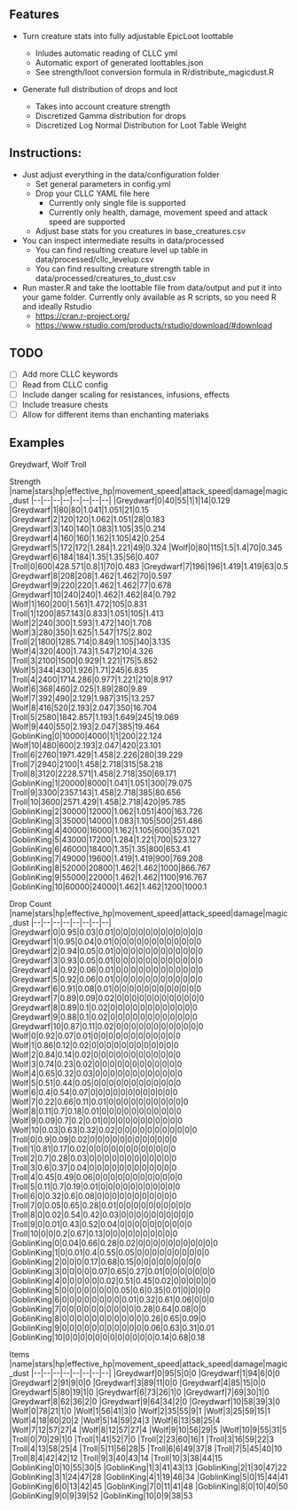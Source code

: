 ## Features

* Turn creature stats into fully adjustable EpicLoot loottable
    * Inludes automatic reading of CLLC yml
    * Automatic export of generated loottables.json
    * See strength/loot conversion formula in R/distribute_magicdust.R

* Generate full distribution of drops and loot 
  * Takes into account creature strength
  * Discretized Gamma distribution for drops
  * Discretized Log Normal Distribution for Loot Table Weight


## Instructions:
* Just adjust everything in the data/configuration folder
  * Set general parameters in config.yml
  * Drop your CLLC YAML file here
    * Currently only single file is supported
    * Currently only health, damage, movement speed and attack speed are supported
  * Adjust base stats for you creatures in base_creatures.csv
* You can inspect intermediate results in data/processed
  * You can find resulting creature level up table in data/processed/cllc_levelup.csv
  * You can find resulting creature strength table in data/processed/creatures_to_dust.csv
* Run master.R and take the loottable file from data/output and put it into your game folder. Currently only available as R scripts, so you need R and ideally Rstudio 
  * https://cran.r-project.org/
  * https://www.rstudio.com/products/rstudio/download/#download

## TODO

- [ ] Add more CLLC keywords
- [ ] Read from CLLC config
- [ ] Include danger scaling for resistances, infusions, effects
- [ ] Include treasure chests
- [ ] Allow for different items than enchanting materiaks

## Examples

Greydwarf, Wolf Troll

Strength
|name|stars|hp|effective_hp|movement_speed|attack_speed|damage|magic_dust
|--|--|--|--|--|--|--|--|
|Greydwarf|0|40|55|1|1|14|0.129
|Greydwarf|1|80|80|1.041|1.051|21|0.15
|Greydwarf|2|120|120|1.062|1.051|28|0.183
|Greydwarf|3|140|140|1.083|1.105|35|0.214
|Greydwarf|4|160|160|1.162|1.105|42|0.254
|Greydwarf|5|172|172|1.284|1.221|49|0.324
|Wolf|0|80|115|1.5|1.4|70|0.345
|Greydwarf|6|184|184|1.35|1.35|56|0.407
|Troll|0|600|428.571|0.8|1|70|0.483
|Greydwarf|7|196|196|1.419|1.419|63|0.5
|Greydwarf|8|208|208|1.462|1.462|70|0.597
|Greydwarf|9|220|220|1.462|1.462|77|0.678
|Greydwarf|10|240|240|1.462|1.462|84|0.792
|Wolf|1|160|200|1.561|1.472|105|0.831
|Troll|1|1200|857.143|0.833|1.051|105|1.413
|Wolf|2|240|300|1.593|1.472|140|1.708
|Wolf|3|280|350|1.625|1.547|175|2.802
|Troll|2|1800|1285.714|0.849|1.105|140|3.135
|Wolf|4|320|400|1.743|1.547|210|4.326
|Troll|3|2100|1500|0.929|1.221|175|5.852
|Wolf|5|344|430|1.926|1.71|245|6.835
|Troll|4|2400|1714.286|0.977|1.221|210|8.917
|Wolf|6|368|460|2.025|1.89|280|9.89
|Wolf|7|392|490|2.129|1.987|315|13.257
|Wolf|8|416|520|2.193|2.047|350|16.704
|Troll|5|2580|1842.857|1.193|1.649|245|19.069
|Wolf|9|440|550|2.193|2.047|385|19.464
|GoblinKing|0|10000|4000|1|1|200|22.124
|Wolf|10|480|600|2.193|2.047|420|23.101
|Troll|6|2760|1971.429|1.458|2.226|280|39.229
|Troll|7|2940|2100|1.458|2.718|315|58.218
|Troll|8|3120|2228.571|1.458|2.718|350|69.171
|GoblinKing|1|20000|8000|1.041|1.051|300|79.075
|Troll|9|3300|2357.143|1.458|2.718|385|80.656
|Troll|10|3600|2571.429|1.458|2.718|420|95.785
|GoblinKing|2|30000|12000|1.062|1.051|400|163.726
|GoblinKing|3|35000|14000|1.083|1.105|500|251.486
|GoblinKing|4|40000|16000|1.162|1.105|600|357.021
|GoblinKing|5|43000|17200|1.284|1.221|700|523.127
|GoblinKing|6|46000|18400|1.35|1.35|800|653.41
|GoblinKing|7|49000|19600|1.419|1.419|900|769.208
|GoblinKing|8|52000|20800|1.462|1.462|1000|866.767
|GoblinKing|9|55000|22000|1.462|1.462|1100|916.767
|GoblinKing|10|60000|24000|1.462|1.462|1200|1000.1


Drop Count
|name|stars|hp|effective_hp|movement_speed|attack_speed|damage|magic_dust
|--|--|--|--|--|--|--|--|
|Greydwarf|0|0.95|0.03|0.01|0|0|0|0|0|0|0|0|0|0|0|0
|Greydwarf|1|0.95|0.04|0.01|0|0|0|0|0|0|0|0|0|0|0|0
|Greydwarf|2|0.94|0.05|0.01|0|0|0|0|0|0|0|0|0|0|0|0
|Greydwarf|3|0.93|0.05|0.01|0|0|0|0|0|0|0|0|0|0|0|0
|Greydwarf|4|0.92|0.06|0.01|0|0|0|0|0|0|0|0|0|0|0|0
|Greydwarf|5|0.92|0.06|0.01|0|0|0|0|0|0|0|0|0|0|0|0
|Greydwarf|6|0.91|0.08|0.01|0|0|0|0|0|0|0|0|0|0|0|0
|Greydwarf|7|0.89|0.09|0.02|0|0|0|0|0|0|0|0|0|0|0|0
|Greydwarf|8|0.89|0.1|0.02|0|0|0|0|0|0|0|0|0|0|0|0
|Greydwarf|9|0.88|0.1|0.02|0|0|0|0|0|0|0|0|0|0|0|0
|Greydwarf|10|0.87|0.11|0.02|0|0|0|0|0|0|0|0|0|0|0|0
|Wolf|0|0.92|0.07|0.01|0|0|0|0|0|0|0|0|0|0|0|0
|Wolf|1|0.86|0.12|0.02|0|0|0|0|0|0|0|0|0|0|0|0
|Wolf|2|0.84|0.14|0.02|0|0|0|0|0|0|0|0|0|0|0|0
|Wolf|3|0.74|0.23|0.02|0|0|0|0|0|0|0|0|0|0|0|0
|Wolf|4|0.65|0.32|0.03|0|0|0|0|0|0|0|0|0|0|0|0
|Wolf|5|0.51|0.44|0.05|0|0|0|0|0|0|0|0|0|0|0|0
|Wolf|6|0.4|0.54|0.07|0|0|0|0|0|0|0|0|0|0|0|0
|Wolf|7|0.22|0.66|0.11|0.01|0|0|0|0|0|0|0|0|0|0|0
|Wolf|8|0.11|0.7|0.18|0.01|0|0|0|0|0|0|0|0|0|0|0
|Wolf|9|0.09|0.7|0.2|0.01|0|0|0|0|0|0|0|0|0|0|0
|Wolf|10|0.03|0.63|0.32|0.02|0|0|0|0|0|0|0|0|0|0|0
|Troll|0|0.9|0.09|0.02|0|0|0|0|0|0|0|0|0|0|0|0
|Troll|1|0.81|0.17|0.02|0|0|0|0|0|0|0|0|0|0|0|0
|Troll|2|0.7|0.28|0.03|0|0|0|0|0|0|0|0|0|0|0|0
|Troll|3|0.6|0.37|0.04|0|0|0|0|0|0|0|0|0|0|0|0
|Troll|4|0.45|0.49|0.06|0|0|0|0|0|0|0|0|0|0|0|0
|Troll|5|0.11|0.7|0.19|0.01|0|0|0|0|0|0|0|0|0|0|0
|Troll|6|0|0.32|0.6|0.08|0|0|0|0|0|0|0|0|0|0|0
|Troll|7|0|0.05|0.65|0.28|0.01|0|0|0|0|0|0|0|0|0|0
|Troll|8|0|0.02|0.54|0.42|0.03|0|0|0|0|0|0|0|0|0|0
|Troll|9|0|0.01|0.43|0.52|0.04|0|0|0|0|0|0|0|0|0|0
|Troll|10|0|0|0.2|0.67|0.13|0|0|0|0|0|0|0|0|0|0
|GoblinKing|0|0.04|0.66|0.28|0.02|0|0|0|0|0|0|0|0|0|0|0
|GoblinKing|1|0|0.01|0.4|0.55|0.05|0|0|0|0|0|0|0|0|0|0
|GoblinKing|2|0|0|0|0.17|0.68|0.15|0|0|0|0|0|0|0|0|0
|GoblinKing|3|0|0|0|0|0.07|0.65|0.27|0.01|0|0|0|0|0|0|0
|GoblinKing|4|0|0|0|0|0|0.02|0.51|0.45|0.02|0|0|0|0|0|0
|GoblinKing|5|0|0|0|0|0|0|0|0.05|0.6|0.35|0.01|0|0|0|0
|GoblinKing|6|0|0|0|0|0|0|0|0|0.01|0.32|0.61|0.06|0|0|0
|GoblinKing|7|0|0|0|0|0|0|0|0|0|0|0.28|0.64|0.08|0|0
|GoblinKing|8|0|0|0|0|0|0|0|0|0|0|0|0.26|0.65|0.09|0
|GoblinKing|9|0|0|0|0|0|0|0|0|0|0|0|0.06|0.63|0.31|0.01
|GoblinKing|10|0|0|0|0|0|0|0|0|0|0|0|0|0.14|0.68|0.18

Items
|name|stars|hp|effective_hp|movement_speed|attack_speed|damage|magic_dust
|--|--|--|--|--|--|--|--|
|Greydwarf|0|95|5|0|0
|Greydwarf|1|94|6|0|0
|Greydwarf|2|91|9|0|0
|Greydwarf|3|89|11|0|0
|Greydwarf|4|85|15|0|0
|Greydwarf|5|80|19|1|0
|Greydwarf|6|73|26|1|0
|Greydwarf|7|69|30|1|0
|Greydwarf|8|62|36|2|0
|Greydwarf|9|64|34|2|0
|Greydwarf|10|58|39|3|0
|Wolf|0|78|21|1|0
|Wolf|1|56|41|3|0
|Wolf|2|35|55|9|1
|Wolf|3|25|59|15|1
|Wolf|4|18|60|20|2
|Wolf|5|14|59|24|3
|Wolf|6|13|58|25|4
|Wolf|7|12|57|27|4
|Wolf|8|12|57|27|4
|Wolf|9|10|56|29|5
|Wolf|10|9|55|31|5
|Troll|0|70|29|1|0
|Troll|1|41|52|7|0
|Troll|2|23|60|16|1
|Troll|3|16|59|22|3
|Troll|4|13|58|25|4
|Troll|5|11|56|28|5
|Troll|6|6|49|37|8
|Troll|7|5|45|40|10
|Troll|8|4|42|42|12
|Troll|9|3|40|43|14
|Troll|10|3|38|44|15
|GoblinKing|0|10|55|30|5
|GoblinKing|1|3|41|43|13
|GoblinKing|2|1|30|47|22
|GoblinKing|3|1|24|47|28
|GoblinKing|4|1|19|46|34
|GoblinKing|5|0|15|44|41
|GoblinKing|6|0|13|42|45
|GoblinKing|7|0|11|41|48
|GoblinKing|8|0|10|40|50
|GoblinKing|9|0|9|39|52
|GoblinKing|10|0|9|38|53